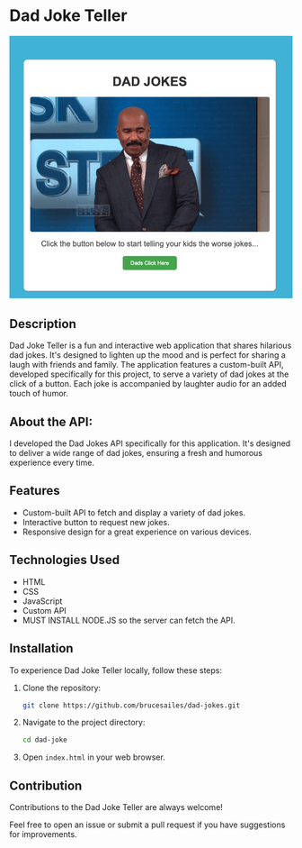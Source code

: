 # Dad Joke Teller

![Dad Joke Teller Screenshot](assets/dad-joke-teller-screenshot.png)

## Description

Dad Joke Teller is a fun and interactive web application that shares hilarious dad jokes. It's designed to lighten up the mood and is perfect for sharing a laugh with friends and family. The application features a custom-built API, developed specifically for this project, to serve a variety of dad jokes at the click of a button. Each joke is accompanied by laughter audio for an added touch of humor.

## About the API:

I developed the Dad Jokes API specifically for this application. It's designed to deliver a wide range of dad jokes, ensuring a fresh and humorous experience every time.

## Features

- Custom-built API to fetch and display a variety of dad jokes.
- Interactive button to request new jokes.
- Responsive design for a great experience on various devices.

## Technologies Used

- HTML
- CSS
- JavaScript
- Custom API
- MUST INSTALL NODE.JS so the server can fetch the API.

## Installation

To experience Dad Joke Teller locally, follow these steps:

1. Clone the repository:

   ```bash
   git clone https://github.com/brucesailes/dad-jokes.git

   ```

2. Navigate to the project directory:

   ```bash
   cd dad-joke

   ```

3. Open `index.html` in your web browser.

## Contribution

Contributions to the Dad Joke Teller are always welcome!

Feel free to open an issue or submit a pull request if you have suggestions for improvements.
